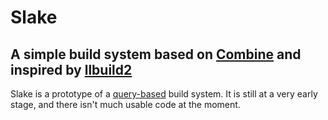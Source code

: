 # Slake

## A simple build system based on [Combine](https://developer.apple.com/documentation/combine) and inspired by [llbuild2](https://github.com/apple/swift-llbuild2)

Slake is a prototype of a [query-based](https://ollef.github.io/blog/posts/query-based-compilers.html) build system.
It is still at a very early stage, and there isn't much usable code at the moment.
